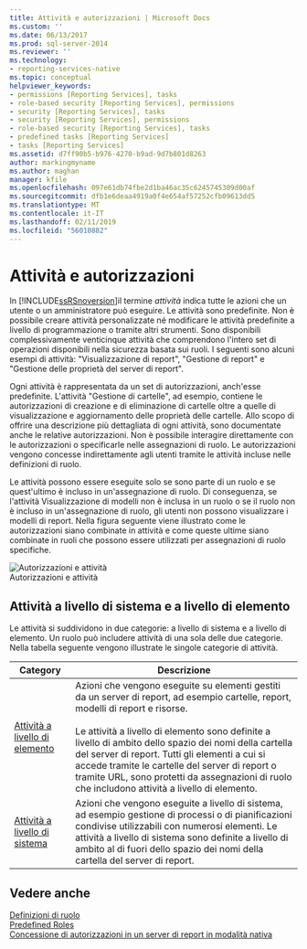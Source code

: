 ```yaml
---
title: Attività e autorizzazioni | Microsoft Docs
ms.custom: ''
ms.date: 06/13/2017
ms.prod: sql-server-2014
ms.reviewer: ''
ms.technology:
- reporting-services-native
ms.topic: conceptual
helpviewer_keywords:
- permissions [Reporting Services], tasks
- role-based security [Reporting Services], permissions
- security [Reporting Services], tasks
- security [Reporting Services], permissions
- role-based security [Reporting Services], tasks
- predefined tasks [Reporting Services]
- tasks [Reporting Services]
ms.assetid: d7ff90b5-b976-4270-b9ad-9d7b801d8263
author: markingmyname
ms.author: maghan
manager: kfile
ms.openlocfilehash: 097e61db74fbe2d1ba46ac35c6245745309d00af
ms.sourcegitcommit: dfb1e6deaa4919a0f4e654af57252cfb09613dd5
ms.translationtype: MT
ms.contentlocale: it-IT
ms.lasthandoff: 02/11/2019
ms.locfileid: "56010882"
---
```

# <a name="tasks-and-permissions"></a>Attività e autorizzazioni
  In [!INCLUDE[ssRSnoversion](../../includes/ssrsnoversion-md.md)]il termine *attività* indica tutte le azioni che un utente o un amministratore può eseguire. Le attività sono predefinite. Non è possibile creare attività personalizzate né modificare le attività predefinite a livello di programmazione o tramite altri strumenti. Sono disponibili complessivamente venticinque attività che comprendono l'intero set di operazioni disponibili nella sicurezza basata sui ruoli. I seguenti sono alcuni esempi di attività: "Visualizzazione di report", "Gestione di report" e "Gestione delle proprietà del server di report".  
  
 Ogni attività è rappresentata da un set di autorizzazioni, anch'esse predefinite. L'attività "Gestione di cartelle", ad esempio, contiene le autorizzazioni di creazione e di eliminazione di cartelle oltre a quelle di visualizzazione e aggiornamento delle proprietà delle cartelle. Allo scopo di offrire una descrizione più dettagliata di ogni attività, sono documentate anche le relative autorizzazioni. Non è possibile interagire direttamente con le autorizzazioni o specificarle nelle assegnazioni di ruolo. Le autorizzazioni vengono concesse indirettamente agli utenti tramite le attività incluse nelle definizioni di ruolo.  
  
 Le attività possono essere eseguite solo se sono parte di un ruolo e se quest'ultimo è incluso in un'assegnazione di ruolo. Di conseguenza, se l'attività Visualizzazione di modelli non è inclusa in un ruolo o se il ruolo non è incluso in un'assegnazione di ruolo, gli utenti non possono visualizzare i modelli di report. Nella figura seguente viene illustrato come le autorizzazioni siano combinate in attività e come queste ultime siano combinate in ruoli che possono essere utilizzati per assegnazioni di ruolo specifiche.  
  
 ![Autorizzazioni e attività](../media/report-securityobjects.gif "Autorizzazioni e attività")  
Autorizzazioni e attività  
  
## <a name="system-and-item-level-tasks"></a>Attività a livello di sistema e a livello di elemento  
 Le attività si suddividono in due categorie: a livello di sistema e a livello di elemento. Un ruolo può includere attività di una sola delle due categorie. Nella tabella seguente vengono illustrate le singole categorie di attività.  
  
|Category|Descrizione|  
|--------------|-----------------|  
|[Attività a livello di elemento](tasks-and-permissions-item-level-tasks.md)|Azioni che vengono eseguite su elementi gestiti da un server di report, ad esempio cartelle, report, modelli di report e risorse.<br /><br /> Le attività a livello di elemento sono definite a livello di ambito dello spazio dei nomi della cartella del server di report. Tutti gli elementi a cui si accede tramite le cartelle del server di report o tramite URL, sono protetti da assegnazioni di ruolo che includono attività a livello di elemento.|  
|[Attività a livello di sistema](tasks-and-permissions-system-level-tasks.md)|Azioni che vengono eseguite a livello di sistema, ad esempio gestione di processi o di pianificazioni condivise utilizzabili con numerosi elementi. Le attività a livello di sistema sono definite a livello di ambito al di fuori dello spazio dei nomi della cartella del server di report.|  
  
## <a name="see-also"></a>Vedere anche  
 [Definizioni di ruolo](role-definitions.md)   
 [Predefined Roles](role-definitions-predefined-roles.md)   
 [Concessione di autorizzazioni in un server di report in modalità nativa](granting-permissions-on-a-native-mode-report-server.md)  
  
  
